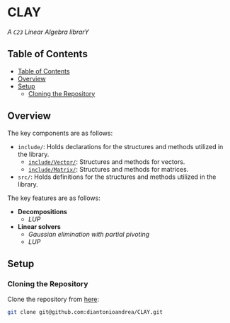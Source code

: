 # CLAY

_A `C23` Linear Algebra librarY_

## Table of Contents

- [Table of Contents](#table-of-contents)
- [Overview](#overview)
- [Setup](#setup)
    - [Cloning the Repository](#cloning-the-repository)

## Overview

The key components are as follows:

- `include/`: Holds declarations for the structures and methods utilized in the library.
    - [`include/Vector/`](./include/Vector/): Structures and methods for vectors.
    - [`include/Matrix/`](./include/Matrix/): Structures and methods for matrices.
- `src/`: Holds definitions for the structures and methods utilized in the library.

The key features are as follows:

- **Decompositions**
    - _LUP_
- **Linear solvers**
    - _Gaussian elimination with partial pivoting_
    - _LUP_

## Setup

### Cloning the Repository

Clone the repository from [here](https://github.com/diantonioandrea/CLAY):

```bash
git clone git@github.com:diantonioandrea/CLAY.git
```
